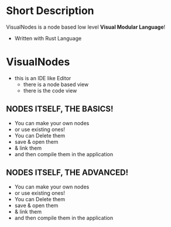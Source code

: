# Short Description
VisualNodes is a node based low level **Visual Modular Language**!

- Written with Rust Language
 
# VisualNodes
  - this is an IDE like Editor
    - there is a node based view
    - there is the code view

## NODES ITSELF, THE BASICS!
- You can make your own nodes
- or use existing ones!
- You can Delete them
- save & open them
- & link them
- and then compile them in the application

## NODES ITSELF, THE ADVANCED!
- You can make your own nodes
- or use existing ones!
- You can Delete them
- save & open them
- & link them
- and then compile them in the application
